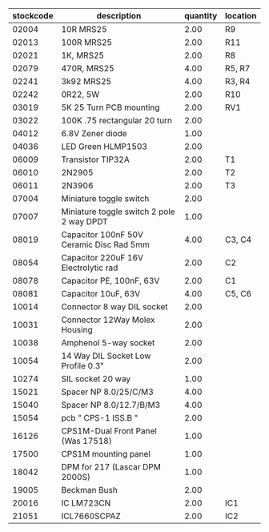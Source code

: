 |stockcode|description|quantity|location|
|---------|-----------|--------|--------|
|02004|10R MRS25|2.00|R9|
|02013|100R MRS25|2.00|R11|
|02021|1K, MRS25|2.00|R8|
|02079|470R, MRS25|4.00|R5, R7|
|02241|3k92 MRS25|4.00|R3, R4|
|02242|0R22, 5W|2.00|R10|
|03019|5K 25 Turn PCB mounting|2.00|RV1|
|03022|100K .75 rectangular 20 turn|2.00||
|04012|6.8V Zener diode|1.00||
|04036|LED Green HLMP1503|2.00||
|06009|Transistor TIP32A|2.00|T1|
|06010|2N2905|2.00|T2|
|06011|2N3906|2.00|T3|
|07004|Miniature toggle switch|2.00||
|07007|Miniature toggle switch 2 pole 2 way DPDT|1.00||
|08019|Capacitor 100nF 50V Ceramic Disc Rad 5mm|4.00|C3, C4|
|08054|Capacitor 220uF 16V Electrolytic rad|2.00|C2|
|08078|Capacitor PE, 100nF, 63V|2.00|C1|
|08081|Capacitor 10uF, 63V|4.00|C5, C6|
|10014|Connector 8 way DIL socket|2.00||
|10031|Connector 12Way Molex Housing|2.00||
|10038|Amphenol  5-way socket|2.00||
|10054|14 Way DIL Socket Low Profile 0.3"|2.00||
|10274|SIL socket 20 way|1.00||
|15021|Spacer NP 8.0/25/C/M3|4.00||
|15040|Spacer NP 8.0/12.7/B/M3|4.00||
|15054|pcb  " CPS-1 ISS.B "|2.00||
|16126|CPS1M-Dual Front Panel (Was 17518)|1.00||
|17500|CPS1M mounting panel|1.00||
|18042|DPM for 217 (Lascar DPM 2000S)|1.00||
|19005|Beckman Bush|2.00||
|20016|IC LM723CN|2.00|IC1|
|21051|ICL7660SCPAZ|2.00|IC2|
